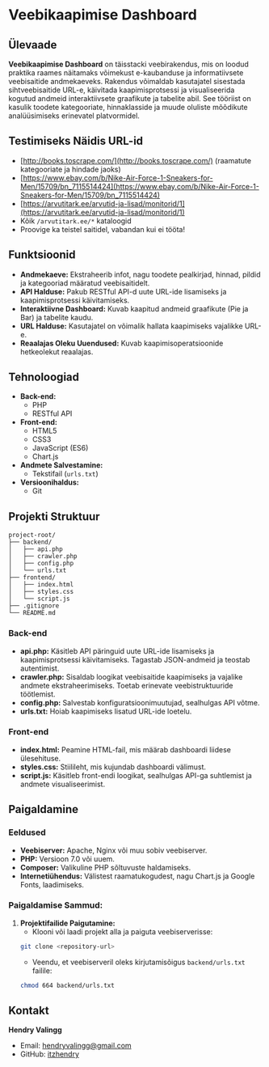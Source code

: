 
# Veebikaapimise Dashboard

## Ülevaade

**Veebikaapimise Dashboard** on täisstacki veebirakendus, mis on loodud praktika raames näitamaks võimekust e-kaubanduse ja informatiivsete veebisaitide andmekaeveks. Rakendus võimaldab kasutajatel sisestada sihtveebisaitide URL-e, käivitada kaapimisprotsessi ja visualiseerida kogutud andmeid interaktiivsete graafikute ja tabelite abil. See tööriist on kasulik toodete kategooriate, hinnaklasside ja muude oluliste mõõdikute analüüsimiseks erinevatel platvormidel.

## Testimiseks Näidis URL-id

- [http://books.toscrape.com/](http://books.toscrape.com/) (raamatute kategooriate ja hindade jaoks)
- [https://www.ebay.com/b/Nike-Air-Force-1-Sneakers-for-Men/15709/bn_7115514424](https://www.ebay.com/b/Nike-Air-Force-1-Sneakers-for-Men/15709/bn_7115514424)
- [https://arvutitark.ee/arvutid-ja-lisad/monitorid/1](https://arvutitark.ee/arvutid-ja-lisad/monitorid/1)
- Kõik `/arvutitark.ee/*` kataloogid
- Proovige ka teistel saitidel, vabandan kui ei tööta!

## Funktsioonid

- **Andmekaeve:** Ekstraheerib infot, nagu toodete pealkirjad, hinnad, pildid ja kategooriad määratud veebisaitidelt.
- **API Halduse:** Pakub RESTful API-d uute URL-ide lisamiseks ja kaapimisprotsessi käivitamiseks.
- **Interaktiivne Dashboard:** Kuvab kaapitud andmeid graafikute (Pie ja Bar) ja tabelite kaudu.
- **URL Halduse:** Kasutajatel on võimalik hallata kaapimiseks vajalikke URL-e.
- **Reaalajas Oleku Uuendused:** Kuvab kaapimisoperatsioonide hetkeolekut reaalajas.

## Tehnoloogiad

- **Back-end:**
  - PHP
  - RESTful API
- **Front-end:**
  - HTML5
  - CSS3
  - JavaScript (ES6)
  - Chart.js
- **Andmete Salvestamine:**
  - Tekstifail (`urls.txt`)
- **Versioonihaldus:**
  - Git

## Projekti Struktuur

```
project-root/
├── backend/
│   ├── api.php
│   ├── crawler.php
│   ├── config.php
│   └── urls.txt
├── frontend/
│   ├── index.html
│   ├── styles.css
│   └── script.js
├── .gitignore
└── README.md
```

### Back-end

- **api.php:** Käsitleb API päringuid uute URL-ide lisamiseks ja kaapimisprotsessi käivitamiseks. Tagastab JSON-andmeid ja teostab autentimist.
- **crawler.php:** Sisaldab loogikat veebisaitide kaapimiseks ja vajalike andmete ekstraheerimiseks. Toetab erinevate veebistruktuuride töötlemist.
- **config.php:** Salvestab konfiguratsioonimuutujad, sealhulgas API võtme.
- **urls.txt:** Hoiab kaapimiseks lisatud URL-ide loetelu.

### Front-end

- **index.html:** Peamine HTML-fail, mis määrab dashboardi liidese ülesehituse.
- **styles.css:** Stiilileht, mis kujundab dashboardi välimust.
- **script.js:** Käsitleb front-endi loogikat, sealhulgas API-ga suhtlemist ja andmete visualiseerimist.

## Paigaldamine

### Eeldused

- **Veebiserver:** Apache, Nginx või muu sobiv veebiserver.
- **PHP:** Versioon 7.0 või uuem.
- **Composer:** Valikuline PHP sõltuvuste haldamiseks.
- **Internetiühendus:** Välistest raamatukogudest, nagu Chart.js ja Google Fonts, laadimiseks.

### Paigaldamise Sammud:

1. **Projektifailide Paigutamine:**
   - Klooni või laadi projekt alla ja paiguta veebiserverisse:
   ```bash
   git clone <repository-url>
   ```
   - Veendu, et veebiserveril oleks kirjutamisõigus `backend/urls.txt` failile:
   ```bash
   chmod 664 backend/urls.txt
   ```

## Kontakt

**Hendry Valingg**

- Email: hendryvalingg@gmail.com
- GitHub: [itzhendry](https://github.com/itzhendry)
